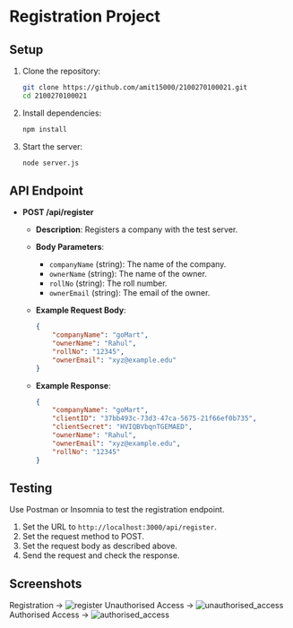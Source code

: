 # Registration Project

## Setup

1. Clone the repository:
    ```sh
    git clone https://github.com/amit15000/2100270100021.git
    cd 2100270100021
    ```

2. Install dependencies:
    ```sh
    npm install
    ```

3. Start the server:
    ```sh
    node server.js
    ```

## API Endpoint

- **POST /api/register**
    - **Description**: Registers a company with the test server.
    - **Body Parameters**:
        - `companyName` (string): The name of the company.
        - `ownerName` (string): The name of the owner.
        - `rollNo` (string): The roll number.
        - `ownerEmail` (string): The email of the owner.

    - **Example Request Body**:
        ```json
        {
            "companyName": "goMart",
            "ownerName": "Rahul",
            "rollNo": "12345",
            "ownerEmail": "xyz@example.edu"
        }
        ```

    - **Example Response**:
        ```json
        {
            "companyName": "goMart",
            "clientID": "37bb493c-73d3-47ca-5675-21f66ef0b735",
            "clientSecret": "HVIQBVbqnTGEMAED",
            "ownerName": "Rahul",
            "ownerEmail": "xyz@example.edu",
            "rollNo": "12345"
        }
        ```

## Testing

Use Postman or Insomnia to test the registration endpoint.

1. Set the URL to `http://localhost:3000/api/register`.
2. Set the request method to POST.
3. Set the request body as described above.
4. Send the request and check the response.

## Screenshots

Registration -> ![register](https://github.com/amit15000/2100270100021/assets/135760038/4749d1f7-1394-428d-817f-e9b30ae8f6d7)
Unauthorised Access -> ![unauthorised_access](https://github.com/amit15000/2100270100021/assets/135760038/410d2faa-0088-4e28-93b5-d14f99236ee5)
Authorised Access -> ![authorised_access](https://github.com/amit15000/2100270100021/assets/135760038/1e2183bc-684a-4318-b7fa-b6856741c37d)



